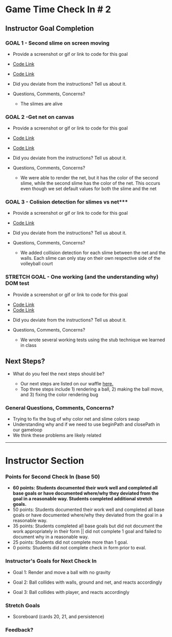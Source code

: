 # Game Time Check In # 2

## Instructor Goal Completion

### GOAL 1 - Second slime on screen moving

  - Provide a screenshot or gif or link to code for this goal
 
 * [Code Link](https://github.com/dtinianow/slime_volleyball/blob/master/lib/scripts/game.js#L42-L44)
 
 * [Code Link](https://github.com/dtinianow/slime_volleyball/blob/master/lib/scripts/slime.js#L18-L35)
 
  - Did you deviate from the instructions? Tell us about it.
  - Questions, Comments, Concerns?
  
      *  The slimes are alive

### GOAL 2 -Get net on canvas

- Provide a screenshot or gif or link to code for this goal

* [Code Link](https://github.com/dtinianow/slime_volleyball/blob/master/lib/scripts/net.js)

* [Code Link](https://github.com/dtinianow/slime_volleyball/blob/master/lib/scripts/game.js#L28)

- Did you deviate from the instructions? Tell us about it.
- Questions, Comments, Concerns?

     *  We were able to render the net, but it has the color of the second slime, while the second slime has the color of the net.  This occurs even though we set default values for both the slime and the net

### GOAL 3 - Colision detection for slimes vs net***

- Provide a screenshot or gif or link to code for this goal

* [Code Link](https://github.com/dtinianow/slime_volleyball/blob/master/lib/scripts/slime.js#L23-L35)

- Did you deviate from the instructions? Tell us about it.
- Questions, Comments, Concerns?

    * We added collision detection for each slime between the net and the walls.  Each slime can only stay on their own respective side of the volleyball court

### STRETCH GOAL - One working (and the understanding why) DOM test

- Provide a screenshot or gif or link to code for this goal

* [Code Link](https://github.com/dtinianow/slime_volleyball/blob/master/test/slime-test.js#L90-118)
* [Code Link](https://github.com/dtinianow/slime_volleyball/blob/master/test/net-test.js#L44-55)

- Did you deviate from the instructions? Tell us about it.
- Questions, Comments, Concerns?

     * We wrote several working tests using the stub technique we learned in class

## Next Steps?

- What do you feel the next steps should be?

    * Our next steps are listed on our waffle [here.](https://waffle.io/dtinianow/slime_volleyball)
    * Top three steps include 1) rendering a ball, 2) making the ball move, and 3) fixing the color rendering bug

### General Questions, Comments, Concerns?

   *  Trying to fix the bug of why color net and slime colors swap 
   *  Understanding why and if we need to use beginPath and closePath in our gameloop
   *  We think these problems are likely related

-----

# Instructor Section

### Points for Second Check In (base 50)

* **60 points: Students documented their work well and completed all base goals or have documented where/why they deviated from the goal in a reasonable way. Students completed additional stretch goals.**
* 50 points: Students documented their work well and completed all base goals or have documented where/why they deviated from the goal in a reasonable way.
* 35 points: Students completed all base goals but did not document the work appropriately in their form || did not complete 1 goal and failed to document why in a reasonable way.
* 25 points: Students did not complete more than 1 goal.
* 0 points: Students did not complete check in form prior to eval.

### Instructor's Goals for Next Check In

* Goal 1: Render and move a ball with no gravity

* Goal 2: Ball collides with walls, ground and net, and reacts accordingly

* Goal 3: Ball collides with player, and reacts accordingly

### Stretch Goals

* Scoreboard (cards 20, 21, and persistence)


### Feedback?
